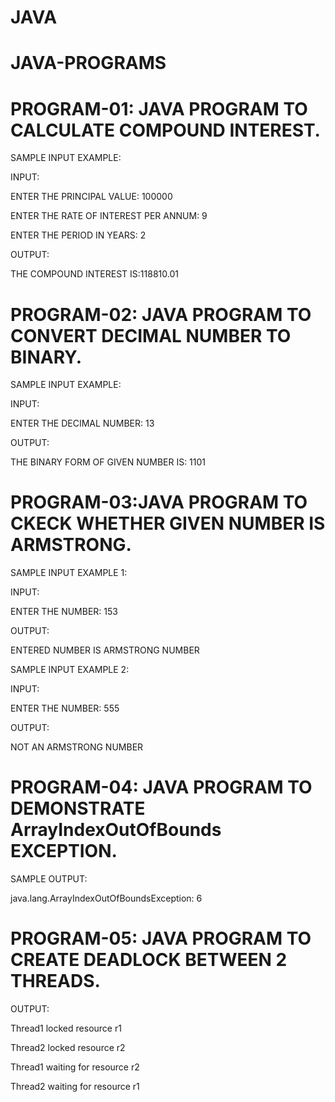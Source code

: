 # JAVA
# JAVA-PROGRAMS



# PROGRAM-01: JAVA PROGRAM TO CALCULATE COMPOUND INTEREST.


SAMPLE INPUT EXAMPLE:


INPUT:

ENTER THE PRINCIPAL VALUE:
100000

ENTER THE RATE OF INTEREST PER ANNUM:
9

ENTER THE PERIOD IN YEARS:
2

OUTPUT:

THE COMPOUND INTEREST IS:118810.01


# PROGRAM-02: JAVA PROGRAM TO CONVERT DECIMAL NUMBER TO BINARY.

SAMPLE INPUT EXAMPLE:

INPUT:


ENTER THE DECIMAL NUMBER: 13

OUTPUT:

THE BINARY FORM OF GIVEN NUMBER IS: 1101



# PROGRAM-03:JAVA PROGRAM TO CKECK WHETHER GIVEN NUMBER IS ARMSTRONG.


SAMPLE INPUT EXAMPLE  1:

INPUT:

ENTER THE NUMBER: 153

OUTPUT:

ENTERED NUMBER IS ARMSTRONG NUMBER


SAMPLE INPUT EXAMPLE  2:

INPUT:

ENTER THE NUMBER: 555

OUTPUT:

NOT AN ARMSTRONG NUMBER




# PROGRAM-04: JAVA PROGRAM TO DEMONSTRATE ArrayIndexOutOfBounds EXCEPTION.


SAMPLE OUTPUT:

java.lang.ArrayIndexOutOfBoundsException: 6


# PROGRAM-05: JAVA PROGRAM TO CREATE DEADLOCK BETWEEN 2 THREADS.

OUTPUT:

Thread1 locked resource r1

Thread2 locked resource r2

Thread1 waiting for resource r2

Thread2 waiting for resource r1



